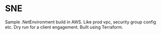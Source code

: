 # SNE
 Sample .NetEnvironment build in AWS. Like prod vpc, security group config etc. Dry run for a client engagement. Built using Terraform. 
